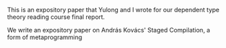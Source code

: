 This is an expository paper that Yulong and I wrote for our dependent type theory reading course final report.

We write an expository paper on András Kovács' Staged Compilation, a form of metaprogramming
